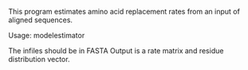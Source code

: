 This program estimates amino acid replacement rates from an input of aligned sequences.

Usage: modelestimator <infiles>

The infiles should be in FASTA
Output is a rate matrix and residue distribution vector.